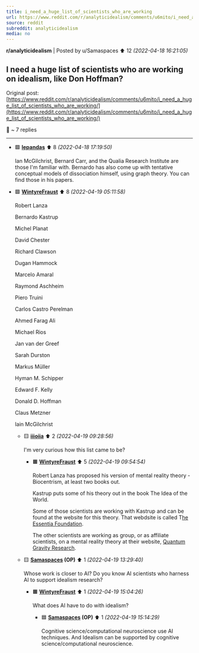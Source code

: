 ```yaml
---
title: i_need_a_huge_list_of_scientists_who_are_working
url: https://www.reddit.com/r/analyticidealism/comments/u6mito/i_need_a_huge_list_of_scientists_who_are_working/
source: reddit
subreddit: analyticidealism
media: no
---
```

**r/analyticidealism** | Posted by u/Samaspaces ⬆️ 12 _(2022-04-18 16:21:05)_

## I need a huge list of scientists who are working on idealism, like Don Hoffman?

Original post: [https://www.reddit.com/r/analyticidealism/comments/u6mito/i_need_a_huge_list_of_scientists_who_are_working/](https://www.reddit.com/r/analyticidealism/comments/u6mito/i_need_a_huge_list_of_scientists_who_are_working/)

💬 ~ 7 replies

---

* 🟩 **[lepandas](https://www.reddit.com/user/lepandas)** ⬆️ 8 _(2022-04-18 17:19:50)_

	Ian McGilchrist, Bernard Carr, and the Qualia Research Institute are those I'm familiar with. Bernardo has also come up with tentative conceptual models of dissociation himself, using graph theory. You can find those in his papers.

* 🟩 **[WintyreFraust](https://www.reddit.com/user/WintyreFraust)** ⬆️ 8 _(2022-04-19 05:11:58)_

	Robert Lanza

	Bernardo Kastrup

	Michel Planat

	David Chester

	Richard Clawson

	Dugan Hammock

	Marcelo Amaral

	Raymond Aschheim

	Piero Truini

	Carlos Castro Perelman

	Ahmed Farag Ali

	Michael Rios

	 Jan van der Greef

	Sarah Durston

	Markus Müller

	Hyman M. Schipper

	Edward F. Kelly

	Donald D. Hoffman

	Claus Metzner

	Iain McGilchrist

	* 🟨 **[iiioiia](https://www.reddit.com/user/iiioiia)** ⬆️ 2 _(2022-04-19 09:28:56)_

		I'm very curious how this list came to be?

		* 🟧 **[WintyreFraust](https://www.reddit.com/user/WintyreFraust)** ⬆️ 5 _(2022-04-19 09:54:54)_

			Robert Lanza has proposed his version of mental reality theory - Biocentrism, at least two books out.
			
			Kastrup puts some of his theory out in the book The Idea of the World.
			
			Some of those scientists are working with Kastrup and can be found at the website for this theory. That webdsite is called T[he Essentia Foundation](https://www.essentiafoundation.org/).
			
			The other scientists are working as group, or as affiliate scientists, on a mental reality theory at their website, [Quantum Gravity Research](https://quantumgravityresearch.org/).

	* 🟨 **[Samaspaces](https://www.reddit.com/user/Samaspaces) (OP)** ⬆️ 1 _(2022-04-19 13:29:40)_

		Whose work is closer to AI?       Do you know AI scientists who harness AI  to support idealism research?

		* 🟧 **[WintyreFraust](https://www.reddit.com/user/WintyreFraust)** ⬆️ 1 _(2022-04-19 15:04:26)_

			What does AI have to do with idealism?

			* 🟦 **[Samaspaces](https://www.reddit.com/user/Samaspaces) (OP)** ⬆️ 1 _(2022-04-19 15:14:29)_

				Cognitive science/computational neuroscience use AI techniques. And Idealism can be supported by cognitive science/computational neuroscience.


